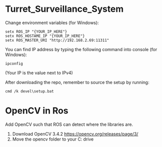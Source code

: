 # Turret_Surveillance_System

Change environment variables (for Windows):

```
setx ROS_IP "{YOUR_IP_HERE"}
setx ROS_HOSTAME_IP "{YOUR_IP_HERE"}
setx ROS_MASTER_URI "http://192.168.2.69:11311"
```

You can find IP address by typing the following command into console (for Windows):
```
ipconfig
```
(Your IP is the value next to IPv4)


After downloading the repo, remember to source the setup by running:
```
cmd /k devel\setup.bat
```

# OpenCV in Ros

Add OpenCV such that ROS can detect where the libraries are.
1. Download OpenCV 3.4.2 https://opencv.org/releases/page/3/
2. Move the opencv folder to your C: drive
